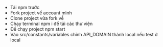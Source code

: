 - Tải npm trước
- Fork project về account mình
- Clone project vừa fork về
- Chạy terminal npm i để tải các thư viện
- Để chạy project npm start
- Vào src/constants/variables chỉnh API_DOMAIN thành local nếu test ở local
